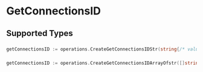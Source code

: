 # GetConnectionsID


## Supported Types

### 

```go
getConnectionsID := operations.CreateGetConnectionsIDStr(string{/* values here */})
```

### 

```go
getConnectionsID := operations.CreateGetConnectionsIDArrayOfstr([]string{/* values here */})
```


